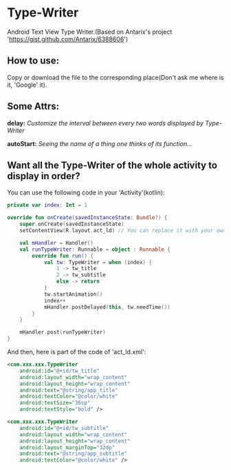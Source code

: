 # Type-Writer
Android Text View Type Writer.(Based on Antarix's project 'https://gist.github.com/Antarix/6388606')

## How to use:
Copy or download the file to the corresponding place(Don't ask me where is it, 'Google' it).

## Some Attrs:
**delay:** *Customize the interval between every two words displayed by Type-Writer*

**autoStart:** *Seeing the name of a thing one thinks of its function...*

## Want all the Type-Writer of the whole activity to display in order?
You can use the following code in your 'Activity'(kotlin):

```kotlin
private var index: Int = 1

override fun onCreate(savedInstanceState: Bundle?) {
    super.onCreate(savedInstanceState)
    setContentView(R.layout.act_ld) // You can replace it with your own layout

    val mHandler = Handler()
    val runTypeWriter: Runnable = object : Runnable {
        override fun run() {
            val tw: TypeWriter = when (index) {
                1 -> tw_title
                2 -> tw_subtitle
                else -> return
            }
            tw.startAnimation()
            index++
            mHandler.postDelayed(this, tw.needTime())
        }
    }

    mHandler.post(runTypeWriter)
}
```

And then, here is part of the code of 'act_ld.xml':

```xml
<com.xxx.xxx.TypeWriter
    android:id="@+id/tw_title"
    android:layout_width="wrap_content"
    android:layout_height="wrap_content"
    android:text="@string/app_title"
    android:textColor="@color/white"
    android:textSize="36sp"
    android:textStyle="bold" />

<com.xxx.xxx.TypeWriter
    android:id="@+id/tw_subtitle"
    android:layout_width="wrap_content"
    android:layout_height="wrap_content"
    android:layout_marginTop="32dp"
    android:text="@string/app_subtitle"
    android:textColor="@color/white" />
```
